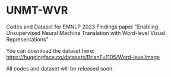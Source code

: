 # UNMT-WVR
Codes and Dataset for EMNLP 2023 Findings paper "Enabling Unsupervised Neural Machine Translation with Word-level Visual Representations"

You can download the dataset here: https://huggingface.co/datasets/BrianFu1105/Word-levelImage

All codes and dataset will be released soon.
